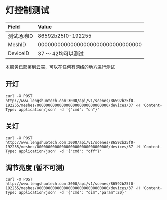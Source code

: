 # 灯控制测试
| Field      | Value                            |
| :--------- | :------------------------------- |
| 测试场地ID | 86592b25f0-192255                |
| MeshID     | 00000000000000000000000000000000 |
| DeviceID   | 37 ～ 42均可以测试               |

本服务已部署到云端，可以在任何有网络的地方进行测试

## 开灯

```
curl -X POST http://www.lengshuotech.com:3000/api/v1/scenes/86592b25f0-192255/meshes/00000000000000000000000000000000/devices/37 -H 'Content-Type: application/json' -d '{"cmd": "on"}'
```


## 关灯
```
curl -X POST http://www.lengshuotech.com:3000/api/v1/scenes/86592b25f0-192255/meshes/00000000000000000000000000000000/devices/37 -H 'Content-Type: application/json' -d '{"cmd": "off"}'
```

## 调节亮度 (暂不可测)
```
curl -X POST http://www.lengshuotech.com:3000/api/v1/scenes/86592b25f0-192255/meshes/00000000000000000000000000000000/devices/37 -H 'Content-Type: application/json' -d '{"cmd": "dim","param":20}'
```

